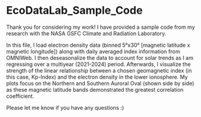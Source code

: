 # EcoDataLab_Sample_Code

Thank you for considering my work! I have provided a sample code from my research with the NASA GSFC Climate and Radiation Laboratory.

In this file, I load electron density data (binned 5°x30° [magnetic latitude x magnetic longitude]) along with daily averaged index information from OMNIWeb. I then deseasonalize the data to account for solar trends as I am regressing over a multiyear (2021-2024) period.
Afterwards, I visualize the strength of the linear relationship between a chosen geomagnetic index (in this case, Kp-Index) and the electron density in the lower ionosphere.
My plots focus on the Northern and Southern Auroral Oval (shown side by side) as these magnetic latitude bands demonstrated the greatest correlation coefficient.

Please let me know if you have any questions :)
